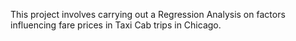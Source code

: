This project involves carrying out a Regression Analysis on factors influencing fare prices in Taxi Cab trips in Chicago.
